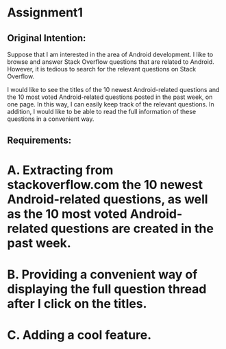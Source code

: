 # Assignment1

## Original Intention:

Suppose that I am interested in the area of Android development. I like to browse and answer Stack Overflow questions that are related to Android. However, it is tedious to search for the relevant questions on Stack Overflow. 

I would like to see the titles of the 10 newest Android-related questions and the 10 most voted Android-related questions posted in the past week, on one page. In this way, I can easily keep track of the relevant questions. In addition, I would like to be able to read the full information of these questions in a convenient way. 

## Requirements: 
# A. Extracting from stackoverflow.com the 10 newest Android-related questions, as well as the 10 most voted Android-related questions are created in the past week. 
# B. Providing a convenient way of displaying the full question thread after I click on the titles. 
# C. Adding a cool feature. 


